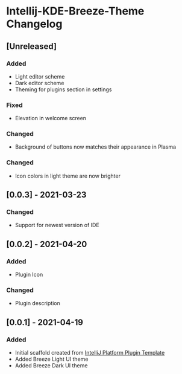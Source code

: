 <!-- Keep a Changelog guide -> https://keepachangelog.com -->

# Intellij-KDE-Breeze-Theme Changelog

## [Unreleased]
### Added
- Light editor scheme
- Dark editor scheme
- Theming for plugins section in settings

### Fixed
- Elevation in welcome screen

### Changed
- Background of buttons now matches their appearance in Plasma

### Changed
- Icon colors in light theme are now brighter

## [0.0.3] - 2021-03-23
### Changed
- Support for newest version of IDE

## [0.0.2] - 2021-04-20
### Added
- Plugin Icon

### Changed
- Plugin description

## [0.0.1] - 2021-04-19
### Added
- Initial scaffold created from [IntelliJ Platform Plugin Template](https://github.com/JetBrains/intellij-platform-plugin-template)
- Added Breeze Light UI theme
- Added Breeze Dark UI theme